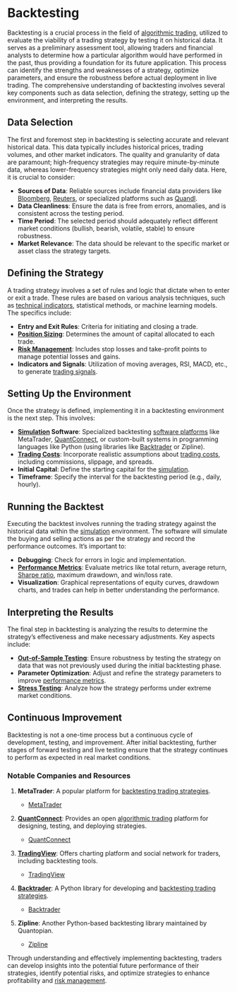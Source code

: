 # Backtesting

Backtesting is a crucial process in the field of [algorithmic trading](../a/algorithmic_trading.md), utilized to evaluate the viability of a trading strategy by testing it on historical data. It serves as a preliminary assessment tool, allowing traders and financial analysts to determine how a particular algorithm would have performed in the past, thus providing a foundation for its future application. This process can identify the strengths and weaknesses of a strategy, optimize parameters, and ensure the robustness before actual deployment in live trading. The comprehensive understanding of backtesting involves several key components such as data selection, defining the strategy, setting up the environment, and interpreting the results. 

## Data Selection

The first and foremost step in backtesting is selecting accurate and relevant historical data. This data typically includes historical prices, trading volumes, and other market indicators. The quality and granularity of data are paramount; high-frequency strategies may require minute-by-minute data, whereas lower-frequency strategies might only need daily data. Here, it is crucial to consider:

- **Sources of Data**: Reliable sources include financial data providers like [Bloomberg](../b/bloomberg.md), [Reuters](../r/reuters.md), or specialized platforms such as [Quandl](../q/quandl.md).
- **Data Cleanliness**: Ensure the data is free from errors, anomalies, and is consistent across the testing period.
- **Time Period**: The selected period should adequately reflect different market conditions (bullish, bearish, volatile, stable) to ensure robustness.
- **Market Relevance**: The data should be relevant to the specific market or asset class the strategy targets.

## Defining the Strategy

A trading strategy involves a set of rules and logic that dictate when to enter or exit a trade. These rules are based on various analysis techniques, such as [technical indicators](../t/technical_indicators.md), statistical methods, or machine learning models. The specifics include:

- **Entry and Exit Rules**: Criteria for initiating and closing a trade.
- **[Position Sizing](../p/position_sizing.md)**: Determines the amount of capital allocated to each trade.
- **[Risk Management](../r/risk_management.md)**: Includes stop losses and take-profit points to manage potential losses and gains.
- **Indicators and Signals**: Utilization of moving averages, RSI, MACD, etc., to generate [trading signals](../t/trading_signals.md).

## Setting Up the Environment

Once the strategy is defined, implementing it in a backtesting environment is the next step. This involves:

- **[Simulation](../s/simulation_in_trading.md) Software**: Specialized backtesting [software platforms](../s/software_platforms_for_trading.md) like MetaTrader, [QuantConnect](../q/quantconnect.md), or custom-built systems in programming languages like Python (using libraries like [Backtrader](../b/backtrader.md) or Zipline).
- **[Trading Costs](../t/trading_costs.md)**: Incorporate realistic assumptions about [trading costs](../t/trading_costs.md), including commissions, slippage, and spreads.
- **Initial Capital**: Define the starting capital for the [simulation](../s/simulation_in_trading.md).
- **Timeframe**: Specify the interval for the backtesting period (e.g., daily, hourly).

## Running the Backtest

Executing the backtest involves running the trading strategy against the historical data within the [simulation](../s/simulation_in_trading.md) environment. The software will simulate the buying and selling actions as per the strategy and record the performance outcomes. It’s important to:

- **Debugging**: Check for errors in logic and implementation.
- **[Performance Metrics](../p/performance_metrics.md)**: Evaluate metrics like total return, average return, [Sharpe ratio](../s/sharpe_ratio.md), maximum drawdown, and win/loss rate.
- **Visualization**: Graphical representations of equity curves, drawdown charts, and trades can help in better understanding the performance.

## Interpreting the Results

The final step in backtesting is analyzing the results to determine the strategy’s effectiveness and make necessary adjustments. Key aspects include:

- **[Out-of-Sample Testing](../o/out-of-sample_testing.md)**: Ensure robustness by testing the strategy on data that was not previously used during the initial backtesting phase.
- **Parameter Optimization**: Adjust and refine the strategy parameters to improve [performance metrics](../p/performance_metrics.md).
- **[Stress Testing](../s/stress_testing_in_trading.md)**: Analyze how the strategy performs under extreme market conditions.

## Continuous Improvement

Backtesting is not a one-time process but a continuous cycle of development, testing, and improvement. After initial backtesting, further stages of forward testing and live testing ensure that the strategy continues to perform as expected in real market conditions.

### Notable Companies and Resources

1. **MetaTrader**: A popular platform for [backtesting trading strategies](../b/backtesting_trading_strategies.md).
   - [MetaTrader](https://www.metaquotes.net/en/metatrader4)

2. **[QuantConnect](../q/quantconnect.md)**: Provides an open [algorithmic trading](../a/algorithmic_trading.md) platform for designing, testing, and deploying strategies.
   - [QuantConnect](https://www.quantconnect.com/)

3. **[TradingView](../t/tradingview.md)**: Offers charting platform and social network for traders, including backtesting tools.
   - [TradingView](https://www.tradingview.com/)

4. **[Backtrader](../b/backtrader.md)**: A Python library for developing and [backtesting trading strategies](../b/backtesting_trading_strategies.md).
   - [Backtrader](https://www.backtrader.com/)

5. **Zipline**: Another Python-based backtesting library maintained by Quantopian.
   - [Zipline](https://www.zipline.io/)

Through understanding and effectively implementing backtesting, traders can develop insights into the potential future performance of their strategies, identify potential risks, and optimize strategies to enhance profitability and [risk management](../r/risk_management.md).